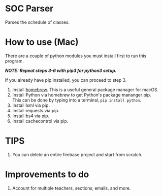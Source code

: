 # SOC Parser
Parses the schedule of classes.

# How to use (Mac)
There are a couple of python modules you must install first to run this program.

___NOTE: Repeat steps 3-6 with pip3 for python3 setup.___

If you already have pip installed, you can proceed to step 3.

1. Install [homebrew](https://brew.sh). This is a useful general package manager for macOS. 
2. Install Python via homebrew to get Python's package mananger pip. This can be done by typing into a terminal, `pip install python`. 
3. Install lxml via pip.
4. Install requests via pip.
5. Install bs4 via pip.
6. Install cachecontrol via pip.

# TIPS
1. You can delete an entire firebase project and start from scratch.

# Improvements to do
1. Account for multiple teachers, sections, emails, and more.
